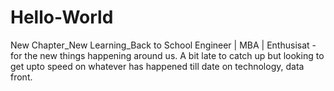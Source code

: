 # Hello-World
New Chapter_New Learning_Back to School
Engineer | MBA | Enthusisat - for the new things happening around us. A bit late to catch up but looking to get upto speed on whatever has happened till date on technology, data front.
